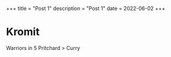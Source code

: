 +++
title = "Post 1"
description = "Post 1"
date = 2022-06-02
+++

# Kromit

Warriors in 5
Pritchard > Curry

